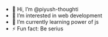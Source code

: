 - 👋 Hi, I’m @piyush-thoughti
- 👀 I’m interested in web development
- 🌱 I’m currently learning power of js
- ⚡ Fun fact: Be serius

<!---
piyush-thoughti/piyush-thoughti is a ✨ special ✨ repository because its `README.md` (this file) appears on your GitHub profile.
You can click the Preview link to take a look at your changes.
--->
